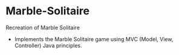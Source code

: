 # Marble-Solitaire
Recreation of Marble Solitaire
- Implements the Marble Solitaire game using MVC (Model, View, Controller) Java principles.

